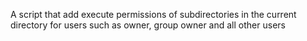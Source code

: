 A script that add execute permissions of subdirectories in the current directory for users such as owner, group owner and all other users
